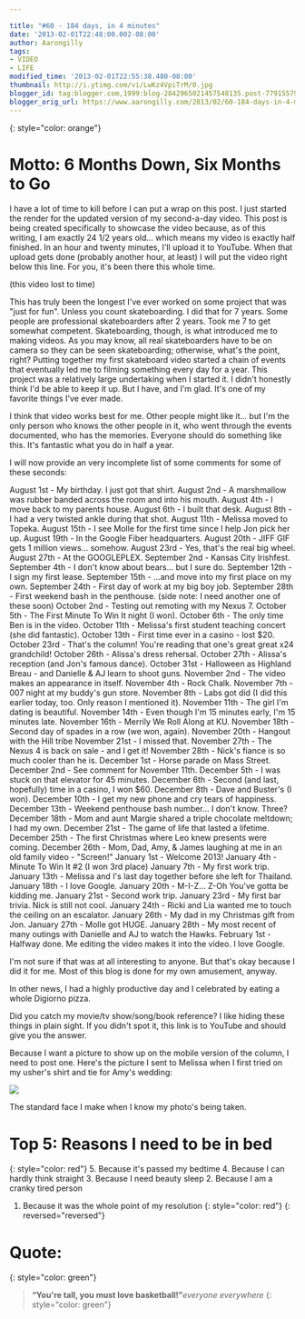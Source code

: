 ```yaml
---

title: "#60 - 184 days, in 4 minutes"
date: '2013-02-01T22:48:00.002-08:00'
author: Aarongilly
tags:
- VIDEO
- LIFE
modified_time: '2013-02-01T22:55:38.480-08:00'
thumbnail: http://i.ytimg.com/vi/LwKz4VpiTrM/0.jpg
blogger_id: tag:blogger.com,1999:blog-2842965021457548135.post-7791557983469587880
blogger_orig_url: https://www.aarongilly.com/2013/02/60-184-days-in-4-minutes.html
---
```


{: style="color: orange"}
# Motto: 6 Months Down, Six Months to Go

I have a lot of time to kill before I can put a wrap on this post. I just started the render for the updated version of my second-a-day video. This post is being created specifically to showcase the video because, as of this writing, I am exactly 24 1/2 years old... which means my video is exactly half finished. In an hour and twenty minutes, I'll upload it to YouTube. When that upload gets done (probably another hour, at least) I will put the video right below this line. For you, it's been there this whole time.

(this video lost to time)

This has truly been the longest I've ever worked on some project that was "just for fun". Unless you count skateboarding. I did that for 7 years. Some people are professional skateboarders after 2 years. Took me 7 to get somewhat competent. Skateboarding, though, is what introduced me to making videos. As you may know, all real skateboarders have to be on camera so they can be seen skateboarding; otherwise, what's the point, right? Putting together my first skateboard video started a chain of events that eventually led me to filming something every day for a year. This project was a relatively large undertaking when I started it. I didn't honestly think I'd be able to keep it up. But I have, and I'm glad. It's one of my favorite things I've ever made.

I think that video works best for me. Other people might like it... but I'm the only person who knows the other people in it, who went through the events documented, who has the memories. Everyone should do something like this. It's fantastic what you do in half a year.

I will now provide an very incomplete list of some comments for some of these seconds:

August 1st - My birthday. I just got that shirt.
August 2nd - A marshmallow was rubber banded across the room and into his mouth.
August 4th - I move back to my parents house.
August 6th - I built that desk.
August 8th - I had a very twisted ankle during that shot.
August 11th - Melissa moved to Topeka.
August 15th - I see Molle for the first time since I help Jon pick her up.
August 19th - In the Google Fiber headquarters.
August 20th - JIFF GIF gets 1 million views... somehow.
August 23rd - Yes, that's the real big wheel.
August 27th - At the GOOGLEPLEX.
September 2nd - Kansas City Irishfest.
September 4th - I don't know about bears... but I sure do.
September 12th - I sign my first lease.
September 15th - ...and move into my first place on my own.
September 24th - First day of work at my big boy job.
September 28th - First weekend bash in the penthouse. (side note: I need another one of these soon)
October 2nd - Testing out remoting with my Nexus 7.
October 5th - The First Minute To Win It night (I won).
October 6th - The only time Ben is in the video.
October 11th - Melissa's first student teaching concert (she did fantastic).
October 13th - First time ever in a casino - lost $20.
October 23rd - That's the column! You're reading that one's great great x24 grandchild!
October 26th - Alissa's dress rehersal.
October 27th - Alissa's reception (and Jon's famous dance).
October 31st - Halloween as Highland Breau - and Danielle & AJ learn to shoot guns.
November 2nd - The video makes an appearance in itself.
November 4th - Rock Chalk.
November 7th - 007 night at my buddy's gun store.
November 8th - Labs got did (I did this earlier today, too. Only reason I mentioned it).
November 11th - The girl I'm dating is beautiful.
November 14th - Even though I'm 15 minutes early, I'm 15 minutes late.
November 16th - Merrily We Roll Along at KU.
November 18th - Second day of spades in a row (we won, again).
November 20th - Hangout with the Hill tribe
November 21st - I missed that.
November 27th - The Nexus 4 is back on sale - and I get it!
November 28th - Nick's fiance is so much cooler than he is.
December 1st - Horse parade on Mass Street.
December 2nd - See comment for November 11th.
December 5th - I was stuck on that elevator for 45 minutes.
December 6th - Second (and last, hopefully) time in a casino, I won $60.
December 8th - Dave and Buster's (I won).
December 10th - I get my new phone and cry tears of happiness.
December 13th - Weekend penthouse bash number... I don't know. Three?
December 18th - Mom and aunt Margie shared a triple chocolate meltdown; I had my own.
December 21st - The game of life that lasted a lifetime.
December 25th - The first Christmas where Leo knew presents were coming.
December 26th - Mom, Dad, Amy, & James laughing at me in an old family video - "Screen!"
January 1st - Welcome 2013!
January 4th - Minute To Win It #2 (I won 3rd place)
January 7th - My first work trip.
January 13th - Melissa and I's last day together before she left for Thailand.
January 18th - I love Google.
January 20th - M-I-Z... Z-Oh You've gotta be kidding me.
January 21st - Second work trip.
January 23rd - My first bar trivia. Nick is still not cool.
January 24th - Ricki and Lia wanted me to touch the ceiling on an escalator.
January 26th - My dad in my Christmas gift from Jon.
January 27th - Molle got HUGE.
January 28th - My most recent of many outings with Danielle and AJ to watch the Hawks.
February 1st - Halfway done. Me editing the video makes it into the video. I love Google.

I'm not sure if that was at all interesting to anyone. But that's okay because I did it for me. Most of this blog is done for my own amusement, anyway.

In other news, I had a highly productive day and I celebrated by eating a whole Digiorno pizza.

Did you catch my movie/tv show/song/book reference? I like hiding these things in plain sight. If you didn't spot it, this link is to YouTube and should give you the answer.

Because I want a picture to show up on the mobile version of the column, I need to post one. Here's the picture I sent to Melissa when I first tried on my usher's shirt and tie for Amy's wedding:

![](http://4.bp.blogspot.com/-V8lFmO6qc_A/UQy1B0IKDmI/AAAAAAAAm9s/HJhptvmTGiA/s400/IMG_20120701_210503.jpg)

The standard face I make when I know my photo's being taken.

# Top 5: Reasons I need to be in bed
{: style="color: red"}
5. Because it's passed my bedtime
4. Because I can hardly think straight
3. Because I need beauty sleep
2. Because I am a cranky tired person
1. Because it was the whole point of my resolution
{: style="color: red"}
{: reversed="reversed"}

# Quote:
{: style="color: green"}
> **“You're tall, you must love basketball!”**<cite>everyone everywhere</cite>
{: style="color: green"}